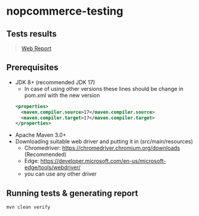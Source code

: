 # nopcommerce-testing

## Tests results
> [Web Report](https://rawcdn.githack.com/ziad-atef/nopcommerce-testing/ca5f87d8060047407c3d73316763100b6483b933/target/cucumber-html-reports/overview-features.html)

## Prerequisites
* JDK 8+ (recommended JDK 17)
  * In case of using other versions these lines should be change in pom.xml with the new version
  ``` xml
  <properties>
    <maven.compiler.source>17</maven.compiler.source>
    <maven.compiler.target>17</maven.compiler.target>
  </properties>
  ```
* Apache Maven 3.0+
* Downloading suitable web driver and putting it in (src/main/resources)
  * Chromedriver: https://chromedriver.chromium.org/downloads (Recommended)
  * Edge: https://developer.microsoft.com/en-us/microsoft-edge/tools/webdriver/
  * you can use any other driver

## Running tests & generating report
```
mvn clean verify
```